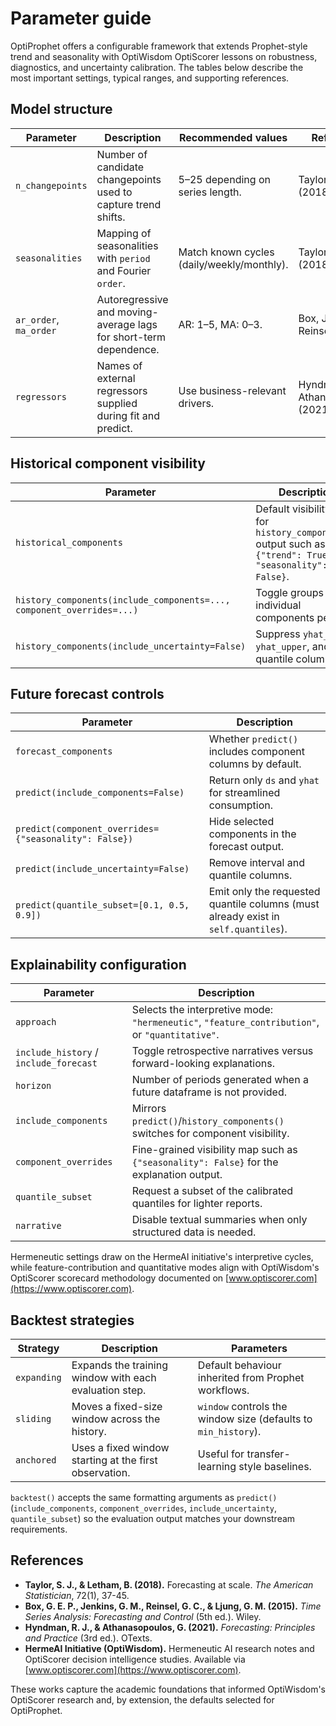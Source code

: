 # Parameter guide

OptiProphet offers a configurable framework that extends Prophet-style trend and
seasonality with OptiWisdom OptiScorer lessons on robustness, diagnostics, and
uncertainty calibration. The tables below describe the most important settings,
typical ranges, and supporting references.

## Model structure

| Parameter | Description | Recommended values | Reference |
| --- | --- | --- | --- |
| `n_changepoints` | Number of candidate changepoints used to capture trend shifts. | 5–25 depending on series length. | Taylor & Letham (2018) |
| `seasonalities` | Mapping of seasonalities with `period` and Fourier `order`. | Match known cycles (daily/weekly/monthly). | Taylor & Letham (2018) |
| `ar_order`, `ma_order` | Autoregressive and moving-average lags for short-term dependence. | AR: 1–5, MA: 0–3. | Box, Jenkins & Reinsel (2015) |
| `regressors` | Names of external regressors supplied during fit and predict. | Use business-relevant drivers. | Hyndman & Athanasopoulos (2021) |

## Historical component visibility

| Parameter | Description |
| --- | --- |
| `historical_components` | Default visibility map for `history_components()` output such as `{"trend": True, "seasonality": False}`. |
| `history_components(include_components=..., component_overrides=...)` | Toggle groups or individual components per call. |
| `history_components(include_uncertainty=False)` | Suppress `yhat_lower`, `yhat_upper`, and quantile columns. |

## Future forecast controls

| Parameter | Description |
| --- | --- |
| `forecast_components` | Whether `predict()` includes component columns by default. |
| `predict(include_components=False)` | Return only `ds` and `yhat` for streamlined consumption. |
| `predict(component_overrides={"seasonality": False})` | Hide selected components in the forecast output. |
| `predict(include_uncertainty=False)` | Remove interval and quantile columns. |
| `predict(quantile_subset=[0.1, 0.5, 0.9])` | Emit only the requested quantile columns (must already exist in `self.quantiles`). |

## Explainability configuration

| Parameter | Description |
| --- | --- |
| `approach` | Selects the interpretive mode: `"hermeneutic"`, `"feature_contribution"`, or `"quantitative"`. |
| `include_history` / `include_forecast` | Toggle retrospective narratives versus forward-looking explanations. |
| `horizon` | Number of periods generated when a future dataframe is not provided. |
| `include_components` | Mirrors `predict()`/`history_components()` switches for component visibility. |
| `component_overrides` | Fine-grained visibility map such as `{"seasonality": False}` for the explanation output. |
| `quantile_subset` | Request a subset of the calibrated quantiles for lighter reports. |
| `narrative` | Disable textual summaries when only structured data is needed. |

Hermeneutic settings draw on the HermeAI initiative's interpretive cycles, while
feature-contribution and quantitative modes align with OptiWisdom's OptiScorer
scorecard methodology documented on [www.optiscorer.com](https://www.optiscorer.com).

## Backtest strategies

| Strategy | Description | Parameters |
| --- | --- | --- |
| `expanding` | Expands the training window with each evaluation step. | Default behaviour inherited from Prophet workflows. |
| `sliding` | Moves a fixed-size window across the history. | `window` controls the window size (defaults to `min_history`). |
| `anchored` | Uses a fixed window starting at the first observation. | Useful for transfer-learning style baselines. |

`backtest()` accepts the same formatting arguments as `predict()` (`include_components`,
`component_overrides`, `include_uncertainty`, `quantile_subset`) so the evaluation
output matches your downstream requirements.

## References

- **Taylor, S. J., & Letham, B. (2018).** Forecasting at scale. *The American Statistician*, 72(1), 37-45.
- **Box, G. E. P., Jenkins, G. M., Reinsel, G. C., & Ljung, G. M. (2015).** *Time Series Analysis: Forecasting and Control* (5th ed.). Wiley.
- **Hyndman, R. J., & Athanasopoulos, G. (2021).** *Forecasting: Principles and Practice* (3rd ed.). OTexts.
- **HermeAI Initiative (OptiWisdom).** Hermeneutic AI research notes and OptiScorer decision intelligence studies. Available via [www.optiscorer.com](https://www.optiscorer.com).

These works capture the academic foundations that informed OptiWisdom's OptiScorer research and, by extension, the defaults selected for OptiProphet.
